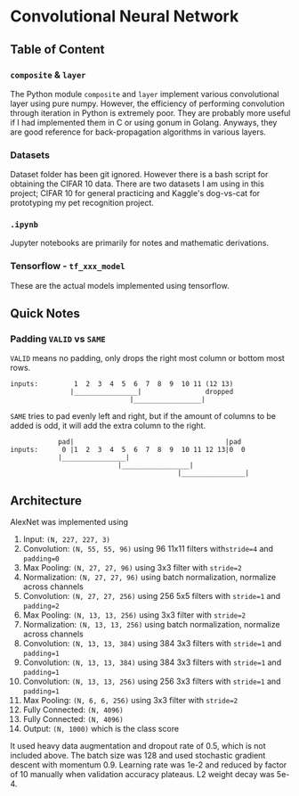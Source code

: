 # Convolutional Neural Network
## Table of Content
### `composite` & `layer`
The Python module `composite` and `layer` implement various convolutional layer using pure numpy. However, the efficiency
of performing convolution through iteration in Python is extremely poor. They are probably more useful if I had
implemented them in C or using gonum in Golang. Anyways, they are good reference for back-propagation algorithms in
various layers.

### Datasets
Dataset folder has been git ignored. However there is a bash script for obtaining the CIFAR 10 data. There are two
datasets I am using in this project; CIFAR 10 for general practicing and Kaggle's dog-vs-cat for prototyping my pet
recognition project.

### `.ipynb`
Jupyter notebooks are primarily for notes and mathematic derivations.

### Tensorflow - `tf_xxx_model`
These are the actual models implemented using tensorflow.


## Quick Notes
### Padding `VALID` vs `SAME`
`VALID` means no padding, only drops the right most column or bottom most rows.
```
inputs:         1  2  3  4  5  6  7  8  9  10 11 (12 13)
               |________________|                dropped
                              |_________________|
```

`SAME` tries to pad evenly left and right, but if the amount of columns to be added is odd, it will add the extra column to the right.
```
            pad|                                      |pad
inputs:      0 |1  2  3  4  5  6  7  8  9  10 11 12 13|0  0
            |________________|
                           |_________________|
                                          |________________|
```

## Architecture
AlexNet was implemented using

1. Input: `(N, 227, 227, 3)`
2. Convolution: `(N, 55, 55, 96)` using 96 11x11 filters with`stride=4` and `padding=0`
3. Max Pooling: `(N, 27, 27, 96)` using 3x3 filter with `stride=2`
4. Normalization: `(N, 27, 27, 96)` using batch normalization, normalize across channels
5. Convolution: `(N, 27, 27, 256)` using 256 5x5 filters with `stride=1` and `padding=2`
6. Max Pooling: `(N, 13, 13, 256)` using 3x3 filter with `stride=2`
7. Normalization: `(N, 13, 13, 256)` using batch normalization, normalize across channels
8. Convolution: `(N, 13, 13, 384)` using 384 3x3 filters with `stride=1` and `padding=1`
9. Convolution: `(N, 13, 13, 384)` using 384 3x3 filters with `stride=1` and `padding=1`
10. Convolution: `(N, 13, 13, 256)` using 256 3x3 filters with `stride=1` and `padding=1`
11. Max Pooling: `(N, 6, 6, 256)` using 3x3 filter with `stride=2`
12. Fully Connected: `(N, 4096)`
13. Fully Connected: `(N, 4096)`
14. Output: `(N, 1000)` which is the class score

It used heavy data augmentation and dropout rate of 0.5, which is not included above. The batch size was 128 and used
stochastic gradient descent with momentum 0.9. Learning rate was 1e-2 and reduced by factor of 10 manually when validation
accuracy plateaus. L2 weight decay was 5e-4.
